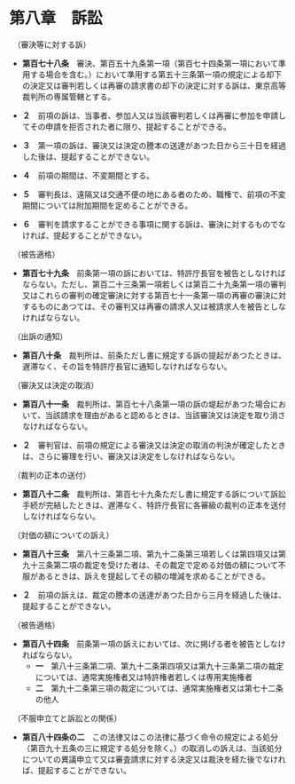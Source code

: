 # 第八章　訴訟
　（審決等に対する訴）

* __第百七十八条__　審決、第百五十九条第一項（第百七十四条第一項において準用する場合を含む。）において準用する第五十三条第一項の規定による却下の決定又は審判若しくは再審の請求書の却下の決定に対する訴は、東京高等裁判所の専属管轄とする。

* __２__　前項の訴は、当事者、参加人又は当該審判若しくは再審に参加を申請してその申請を拒否された者に限り、提起することができる。

* __３__　第一項の訴は、審決又は決定の謄本の送達があつた日から三十日を経過した後は、提起することができない。

* __４__　前項の期間は、不変期間とする。

* __５__　審判長は、遠隔又は交通不便の地にある者のため、職権で、前項の不変期間については附加期間を定めることができる。

* __６__　審判を請求することができる事項に関する訴は、審決に対するものでなければ、提起することができない。

　（被告適格）

* __第百七十九条__　前条第一項の訴においては、特許庁長官を被告としなければならない。ただし、第百二十三条第一項若しくは第百二十九条第一項の審判又はこれらの審判の確定審決に対する第百七十一条第一項の再審の審決に対するものにあつては、その審判又は再審の請求人又は被請求人を被告としなければならない。

　（出訴の通知）

* __第百八十条__　裁判所は、前条ただし書に規定する訴の提起があつたときは、遅滞なく、その旨を特許庁長官に通知しなければならない。

　（審決又は決定の取消）

* __第百八十一条__　裁判所は、第百七十八条第一項の訴の堤起があつた場合において、当該請求を理由があると認めるときは、当該審決又は決定を取り消さなければならない。

* __２__　審判官は、前項の規定による審決又は決定の取消の判決が確定したときは、さらに審理を行い、審決又は決定をしなければならない。

　（裁判の正本の送付）

* __第百八十二条__　裁判所は、第百七十九条ただし書に規定する訴について訴訟手続が完結したときは、遅滞なく、特許庁長官に各審級の裁判の正本を送付しなければならない。

　（対価の額についての訴え）

* __第百八十三条__　第八十三条第二項、第九十二条第三項若しくは第四項又は第九十三条第二項の裁定を受けた者は、その裁定で定める対価の額について不服があるときは、訴えを提起してその額の増減を求めることができる。

* __２__　前項の訴えは、裁定の謄本の送達があつた日から三月を経過した後は、提起することができない。

　（被告適格）

* __第百八十四条__　前条第一項の訴えにおいては、次に掲げる者を被告としなければならない。
	- __一__　第八十三条第二項、第九十二条第四項又は第九十三条第二項の裁定については、通常実施権者又は特許権者若しくは専用実施権者
	- __二__　第九十二条第三項の裁定については、通常実施権者又は第七十二条の他人 

　（不服申立てと訴訟との関係）
* __第百八十四条の二__　この法律又はこの法律に基づく命令の規定による処分（第百九十五条の三に規定する処分を除く。）の取消しの訴えは、当該処分についての異議申立て又は審査請求に対する決定又は裁決を経た後でなければ、提起することができない。
